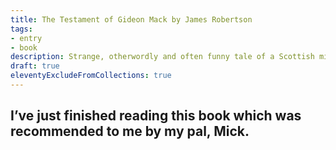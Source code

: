```yaml
---
title: The Testament of Gideon Mack by James Robertson
tags:
- entry
- book
description: Strange, otherwordly and often funny tale of a Scottish minister’s dance with The Devil
draft: true
eleventyExcludeFromCollections: true
---
```

I’ve just finished reading this book which was recommended to me by my pal, Mick.
---

